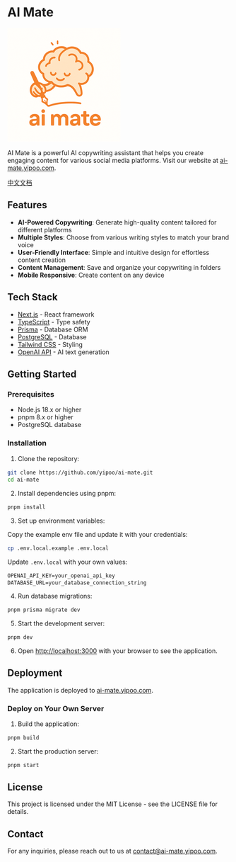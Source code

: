 # AI Mate

![AI Mate Logo](public/logo.png)

AI Mate is a powerful AI copywriting assistant that helps you create engaging content for various social media platforms. Visit our website at [ai-mate.yipoo.com](https://ai-mate.yipoo.com).

[中文文档](./docs/README-zh.md)

## Features

- **AI-Powered Copywriting**: Generate high-quality content tailored for different platforms
- **Multiple Styles**: Choose from various writing styles to match your brand voice
- **User-Friendly Interface**: Simple and intuitive design for effortless content creation
- **Content Management**: Save and organize your copywriting in folders
- **Mobile Responsive**: Create content on any device

## Tech Stack

- [Next.js](https://nextjs.org/) - React framework
- [TypeScript](https://www.typescriptlang.org/) - Type safety
- [Prisma](https://www.prisma.io/) - Database ORM
- [PostgreSQL](https://www.postgresql.org/) - Database
- [Tailwind CSS](https://tailwindcss.com/) - Styling
- [OpenAI API](https://openai.com/) - AI text generation

## Getting Started

### Prerequisites

- Node.js 18.x or higher
- pnpm 8.x or higher
- PostgreSQL database

### Installation

1. Clone the repository:

```bash
git clone https://github.com/yipoo/ai-mate.git
cd ai-mate
```

2. Install dependencies using pnpm:

```bash
pnpm install
```

3. Set up environment variables:

Copy the example env file and update it with your credentials:

```bash
cp .env.local.example .env.local
```

Update `.env.local` with your own values:

```
OPENAI_API_KEY=your_openai_api_key
DATABASE_URL=your_database_connection_string
```

4. Run database migrations:

```bash
pnpm prisma migrate dev
```

5. Start the development server:

```bash
pnpm dev
```

6. Open [http://localhost:3000](http://localhost:3000) with your browser to see the application.

## Deployment

The application is deployed to [ai-mate.yipoo.com](https://ai-mate.yipoo.com).

### Deploy on Your Own Server

1. Build the application:

```bash
pnpm build
```

2. Start the production server:

```bash
pnpm start
```

## License

This project is licensed under the MIT License - see the LICENSE file for details.

## Contact

For any inquiries, please reach out to us at [contact@ai-mate.yipoo.com](mailto:contact@ai-mate.yipoo.com).
